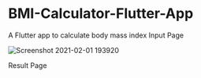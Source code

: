 # BMI-Calculator-Flutter-App
A Flutter app to calculate body mass index 
Input Page

![Screenshot 2021-02-01 193920](https://user-images.githubusercontent.com/56712397/106469924-efd54b00-64c5-11eb-893a-57ec81fda980.png)

Result Page

